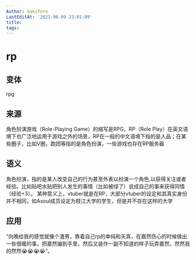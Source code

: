 ```yaml
---
Author: Sakifore
LastEditAt: '2021-06-09 23:01:09'
title:
tags:
---
```

# rp

## 变体

rpg

## 来源

角色扮演游戏（Role-Playing Game）的缩写是RPG，RP（Role Play）在英文语境下也广泛地运用于游戏之外的场景，RP在一般的中文语境下指的是人品；在某些圈子，比如V圈，跑团等指的是角色扮演，一些游戏也存在RP服务器

## 语义

角色扮演，指的是某人改变自己的行为甚至外表以扮演一个角色,以获得关注或者经验。比如贴吧水贴把别人发生的事情（比如被绿了）说成自己的事来获得同情（经验+3）。
某种意义上，vtuber就是在RP，大部分vtuber的设定和其真实身份并不相同，如Asoul成员设定为枝江大学的学生，但是并不存在这样的大学

## 应用

“向晚给我的感觉就像个渣男，靠着自己rp的单纯和天真，在嘉然伤心的时候做出一些很暖的事，把嘉然骗到手里，然后又装作一副不知道的样子玩弄嘉然，然然我的然然😭😭😭😭”。
